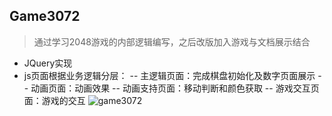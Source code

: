 ## Game3072
> 通过学习2048游戏的内部逻辑编写，之后改版加入游戏与文档展示结合

 - JQuery实现
 - js页面根据业务逻辑分层：
 -- 主逻辑页面：完成棋盘初始化及数字页面展示
 -- 动画页面：动画效果
 -- 动画支持页面：移动判断和颜色获取
 -- 游戏交互页面：游戏的交互
![game3072](https://github.com/AwesomeU/Game3072/blob/master/Read-img.png "游戏>页面显示")

